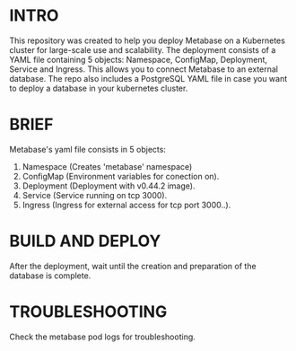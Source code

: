 

# INTRO
This repository was created to help you deploy Metabase on a Kubernetes cluster for large-scale use and scalability. The deployment consists of a YAML file containing 5 objects: Namespace, ConfigMap, Deployment, Service and Ingress. This allows you to connect Metabase to an external database. The repo also includes a PostgreSQL YAML file in case you want to deploy a database in your kubernetes cluster.

# BRIEF
Metabase's yaml file consists in 5 objects:

1.  Namespace (Creates 'metabase' namespace)
2.	ConfigMap (Environment variables for conection on).
3.	Deployment (Deployment with v0.44.2 image).
4.	Service (Service running on tcp 3000).
5.	Ingress (Ingress for external access for tcp port 3000..).


# BUILD AND DEPLOY
After the deployment, wait until the creation and preparation of the database is complete.


# TROUBLESHOOTING
Check the metabase pod logs for troubleshooting.